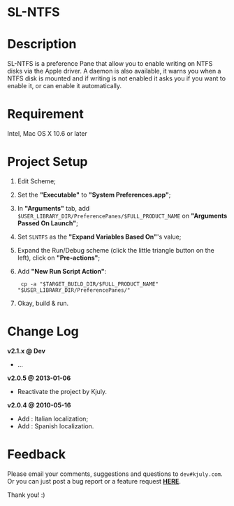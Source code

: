 SL-NTFS
=======

# Description

SL-NTFS is a preference Pane that allow you to enable writing on NTFS disks via the Apple driver. A daemon is also available, it warns you when a NTFS disk is mounted and if writing is not enabled it asks you if you want to enable it, or can enable it automatically.

# Requirement

Intel, Mac OS X 10.6 or later

# Project Setup

1. Edit Scheme;  
2. Set the __"Executable"__ to __"System Preferences.app"__;  
3. In __"Arguments"__ tab, add `$USER_LIBRARY_DIR/PreferencePanes/$FULL_PRODUCT_NAME` on __"Arguments Passed On Launch"__;  
4. Set `SLNTFS` as the __"Expand Variables Based On"__'s value;  
5. Expand the Run/Debug scheme (click the little triangle button on the left), click on __"Pre-actions"__;  
6. Add __"New Run Script Action"__:  

        cp -a "$TARGET_BUILD_DIR/$FULL_PRODUCT_NAME" "$USER_LIBRARY_DIR/PreferencePanes/"

7. Okay, build & run.

# Change Log

__v2.1.x @ Dev__

  - ...

__v2.0.5 @ 2013-01-06__

  - Reactivate the project by Kjuly.

__v2.0.4 @ 2010-05-16__

  - Add : Italian localization;
  - Add : Spanish localization.

# Feedback

Please email your comments, suggestions and questions to `dev#kjuly.com`.  
Or you can just post a bug report or a feature request [__HERE__](https://github.com/Kjuly/SLNTFS/issues/new).

Thank you! :)

